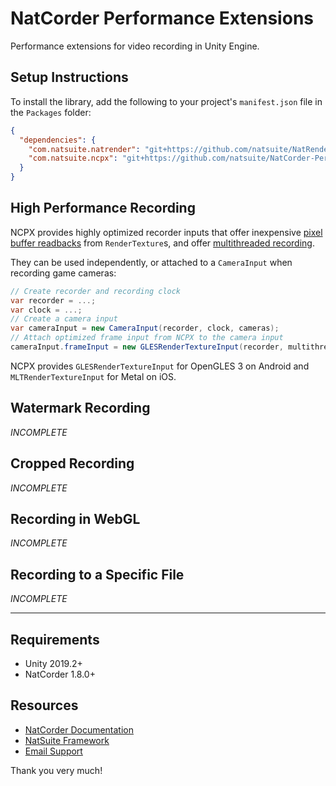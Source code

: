 # NatCorder Performance Extensions
Performance extensions for video recording in Unity Engine.

## Setup Instructions
To install the library, add the following to your project's `manifest.json` file in the `Packages` folder:
```json
{
  "dependencies": {
    "com.natsuite.natrender": "git+https://github.com/natsuite/NatRender",
    "com.natsuite.ncpx": "git+https://github.com/natsuite/NatCorder-Performance-Extensions"
  }
}
```

## High Performance Recording
NCPX provides highly optimized recorder inputs that offer inexpensive [pixel buffer readbacks](https://docs.natsuite.io/natcorder/workflows/recording-rendertextures) from `RenderTexture`s, and offer [multithreaded recording](https://docs.natsuite.io/natcorder/workflows/performance-considerations#multithreaded-recording).

They can be used independently, or attached to a `CameraInput` when recording game cameras:
```csharp
// Create recorder and recording clock
var recorder = ...;
var clock = ...;
// Create a camera input
var cameraInput = new CameraInput(recorder, clock, cameras);
// Attach optimized frame input from NCPX to the camera input
cameraInput.frameInput = new GLESRenderTextureInput(recorder, multithreading: true);
```

NCPX provides `GLESRenderTextureInput` for OpenGLES 3 on Android and `MLTRenderTextureInput` for Metal on iOS.

## Watermark Recording
*INCOMPLETE*

## Cropped Recording
*INCOMPLETE*

## Recording in WebGL
*INCOMPLETE*

## Recording to a Specific File
*INCOMPLETE*

___

## Requirements
- Unity 2019.2+
- NatCorder 1.8.0+

## Resources
- [NatCorder Documentation](https://docs.natsuite.io/natcorder)
- [NatSuite Framework](https://github.com/natsuite)
- [Email Support](mailto:yusuf@natsuite.io)

Thank you very much!